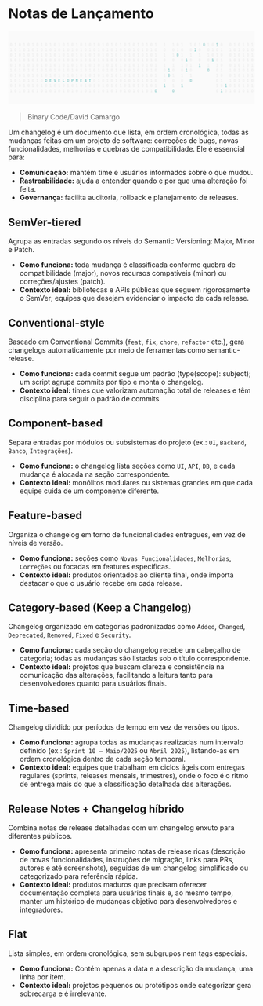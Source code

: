 # Notas de Lançamento

![](/SoftwareDevelopment/Image.png)

> Binary Code/David Camargo

Um changelog é um documento que lista, em ordem cronológica, todas as mudanças feitas em um projeto de software: correções de bugs, novas funcionalidades, melhorias e quebras de compatibilidade. Ele é essencial para:

- **Comunicação:** mantém time e usuários informados sobre o que mudou.
- **Rastreabilidade:** ajuda a entender quando e por que uma alteração foi feita.
- **Governança:** facilita auditoria, rollback e planejamento de releases.

## SemVer-tiered
Agrupa as entradas segundo os níveis do Semantic Versioning: Major, Minor e Patch.

- **Como funciona:** toda mudança é classificada conforme quebra de compatibilidade (major), novos recursos compatíveis (minor) ou correções/ajustes (patch).
- **Contexto ideal:** bibliotecas e APIs públicas que seguem rigorosamente o SemVer; equipes que desejam evidenciar o impacto de cada release.

## Conventional-style
Baseado em Conventional Commits (`feat`, `fix`, `chore`, `refactor` etc.), gera changelogs automaticamente por meio de ferramentas como semantic-release.

- **Como funciona:** cada commit segue um padrão (type(scope): subject); um script agrupa commits por tipo e monta o changelog.
- **Contexto ideal:** times que valorizam automação total de releases e têm disciplina para seguir o padrão de commits.

## Component-based
Separa entradas por módulos ou subsistemas do projeto (ex.: `UI`, `Backend`, `Banco`, `Integrações`).

- **Como funciona:** o changelog lista seções como `UI`, `API`, `DB`, e cada mudança é alocada na seção correspondente.
- **Contexto ideal:** monólitos modulares ou sistemas grandes em que cada equipe cuida de um componente diferente.

## Feature-based
Organiza o changelog em torno de funcionalidades entregues, em vez de níveis de versão.

- **Como funciona:** seções como `Novas Funcionalidades`, `Melhorias`, `Correções` ou focadas em features específicas.
- **Contexto ideal:** produtos orientados ao cliente final, onde importa destacar o que o usuário recebe em cada release.

## Category-based (Keep a Changelog)
Changelog organizado em categorias padronizadas como `Added`, `Changed`, `Deprecated`, `Removed`, `Fixed` e `Security`.

- **Como funciona:** cada seção do changelog recebe um cabeçalho de categoria; todas as mudanças são listadas sob o título correspondente.
- **Contexto ideal:** projetos que buscam clareza e consistência na comunicação das alterações, facilitando a leitura tanto para desenvolvedores quanto para usuários finais.

## Time-based
Changelog dividido por períodos de tempo em vez de versões ou tipos.

- **Como funciona:** agrupa todas as mudanças realizadas num intervalo definido (ex.: `Sprint 10 – Maio/2025` ou `Abril 2025`), listando-as em ordem cronológica dentro de cada seção temporal.
- **Contexto ideal:** equipes que trabalham em ciclos ágeis com entregas regulares (sprints, releases mensais, trimestres), onde o foco é o ritmo de entrega mais do que a classificação detalhada das alterações.

## Release Notes + Changelog híbrido
Combina notas de release detalhadas com um changelog enxuto para diferentes públicos.

- **Como funciona:** apresenta primeiro notas de release ricas (descrição de novas funcionalidades, instruções de migração, links para PRs, autores e até screenshots), seguidas de um changelog simplificado ou categorizado para referência rápida.
- **Contexto ideal:** produtos maduros que precisam oferecer documentação completa para usuários finais e, ao mesmo tempo, manter um histórico de mudanças objetivo para desenvolvedores e integradores.

## Flat
Lista simples, em ordem cronológica, sem subgrupos nem tags especiais.

- **Como funciona:** Contém apenas a data e a descrição da mudança, uma linha por item.
- **Contexto ideal:** projetos pequenos ou protótipos onde categorizar gera sobrecarga e é irrelevante.
